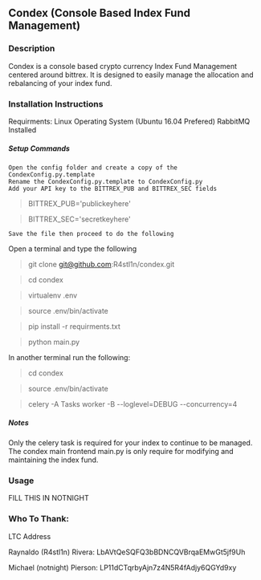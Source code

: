 ## Condex (Console Based Index Fund Management)

### Description
Condex is a console based crypto currency Index Fund Management centered around bittrex. It is designed to easily manage the allocation and rebalancing of your index fund.

### Installation Instructions

Requirments:
	Linux Operating System (Ubuntu 16.04 Prefered)
	RabbitMQ Installed

##### Setup Commands
	Open the config folder and create a copy of the CondexConfig.py.template
	Rename the CondexConfig.py.template to CondexConfig.py
	Add your API key to the BITTREX_PUB and BITTREX_SEC fields
>BITTREX_PUB='publickeyhere'

>BITTREX_SEC='secretkeyhere'

	Save the file then proceed to do the following

Open a terminal and type the following
> git clone git@github.com:R4stl1n/condex.git

> cd condex

> virtualenv .env

> source .env/bin/activate

> pip install  -r requirments.txt

>python main.py
	
In another terminal run the following:
>cd condex

>source .env/bin/activate

>celery -A Tasks worker -B --loglevel=DEBUG --concurrency=4


##### Notes
Only the celery task is required for your index to continue to be managed. The condex main frontend main.py is only require for modifying and maintaining the index fund.

### Usage
FILL THIS IN NOTNIGHT


### Who To Thank:

LTC Address

Raynaldo (R4stl1n) Rivera: LbAVtQeSQFQ3bBDNCQVBrqaEMwGt5jf9Uh

Michael (notnight) Pierson: LP11dCTqrbyAjn7z4N5R4fAdjy6QGYd9xy
